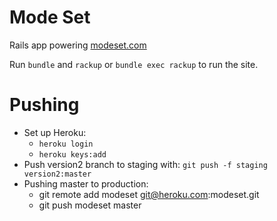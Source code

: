 Mode Set
========

Rails app powering [modeset.com](http://www.modeset.com/)

Run `bundle` and `rackup` or `bundle exec rackup` to run the site.

Pushing
========

* Set up Heroku:
  * `heroku login`
  * `heroku keys:add`
* Push version2 branch to staging with: `git push -f staging version2:master`
* Pushing master to production:
  * git remote add modeset git@heroku.com:modeset.git
  * git push modeset master

